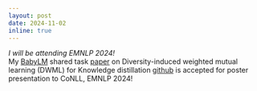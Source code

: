 ```yaml
---
layout: post
date: 2024-11-02
inline: true
---
```


*I will be attending EMNLP 2024!* \
My [BabyLM](https://babylm.github.io) shared task [paper]() on Diversity-induced weighted mutual learning (DWML) for Knowledge distillation [github](https://github.com/krishna22112023/generative-ai-research-babylm) is accepted for poster presentation to CoNLL, EMNLP 2024!

